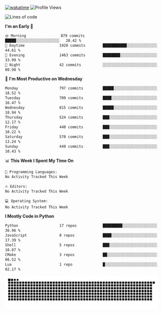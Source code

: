 [![wakatime](https://wakatime.com/badge/user/b920b284-3cde-4cd4-b72e-f7f22d050b16.svg)](https://wakatime.com/@b920b284-3cde-4cd4-b72e-f7f22d050b16)
![Profile Views](http://img.shields.io/badge/Profile%20Views-4586-blue)
<!--START_SECTION:waka-->
![Lines of code](https://img.shields.io/badge/From%20Hello%20World%20I%27ve%20Written-5.6%20million%20lines%20of%20code-blue)

**I'm an Early 🐤** 

```text
🌞 Morning                879 commits         █████░░░░░░░░░░░░░░░░░░░░   20.42 % 
🌆 Daytime                1920 commits        ███████████░░░░░░░░░░░░░░   44.61 % 
🌃 Evening                1463 commits        ████████░░░░░░░░░░░░░░░░░   33.99 % 
🌙 Night                  42 commits          ░░░░░░░░░░░░░░░░░░░░░░░░░   00.98 % 
```
📅 **I'm Most Productive on Wednesday** 

```text
Monday                   797 commits         █████░░░░░░░░░░░░░░░░░░░░   18.52 % 
Tuesday                  709 commits         ████░░░░░░░░░░░░░░░░░░░░░   16.47 % 
Wednesday                815 commits         █████░░░░░░░░░░░░░░░░░░░░   18.94 % 
Thursday                 524 commits         ███░░░░░░░░░░░░░░░░░░░░░░   12.17 % 
Friday                   440 commits         ███░░░░░░░░░░░░░░░░░░░░░░   10.22 % 
Saturday                 570 commits         ███░░░░░░░░░░░░░░░░░░░░░░   13.24 % 
Sunday                   449 commits         ███░░░░░░░░░░░░░░░░░░░░░░   10.43 % 
```


📊 **This Week I Spent My Time On** 

```text
💬 Programming Languages: 
No Activity Tracked This Week

🔥 Editors: 
No Activity Tracked This Week

💻 Operating System: 
No Activity Tracked This Week
```

**I Mostly Code in Python** 

```text
Python                   17 repos            █████████░░░░░░░░░░░░░░░░   36.96 % 
JavaScript               8 repos             ████░░░░░░░░░░░░░░░░░░░░░   17.39 % 
Shell                    5 repos             ███░░░░░░░░░░░░░░░░░░░░░░   10.87 % 
CMake                    3 repos             ██░░░░░░░░░░░░░░░░░░░░░░░   06.52 % 
Lua                      1 repo              █░░░░░░░░░░░░░░░░░░░░░░░░   02.17 % 
```




<!--END_SECTION:waka-->
![Snake animation](https://raw.githubusercontent.com/timmypidashev/timmypidashev/main/commits.svg)
